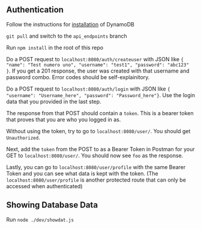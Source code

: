 Authentication
---
Follow the instructions for
[installation](https://docs.aws.amazon.com/amazondynamodb/latest/developerguide/DynamoDBLocal.DownloadingAndRunning.html) of DynamoDB

`git pull` and switch to the `api_endpoints` branch

Run `npm install` in the root of this repo

Do a POST request to `localhost:8080/auth/createuser` with JSON like `{
	"name": "Test numero uno",
	"username": "test1",
	"password": "abc123"
}`. If you get a 201 response, the user was created with that username and
password combo. Error codes should be self-explainitory.

Do a POST request to `localhost:8080/auth/login` with JSON like `{ "username":
"Username_here", "password": "Password_here"}`. Use the login data that you
provided in the last step.

The response from that POST should contain a `token`. This is a bearer token
that proves that you are who you logged in as.

Without using the token, try to go to `localhost:8080/user/`. You should get
`Unauthorized`.

Next, add the `token` from the POST to as a Bearer Token in Postman for your
GET to `localhost:8080/user/`. You should now see `foo` as the response.

Lastly, you can go to `localhost:8080/user/profile` with the same Bearer Token
and you can see what data is kept with the token. (The
`localhost:8080/user/profile` is another protected route that can only
be accessed when authenticated)


Showing Database Data
---
Run `node ./dev/showdat.js`
